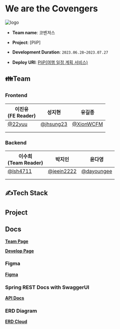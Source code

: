 # We are the Covengers
![logo](https://github.com/codestates-seb/seb44_main_012/assets/120231876/fa8c7064-ec0d-4b78-b2a0-78c6a5e15bff)

- **Team name**: 코벤져스

- **Project**: [PliP]

- **Development Duration**: `2023.06.28~2023.07.27`

- **Deploy URI**: [PliP(여행 일정 계획 서비스)](https://plip.netlify.app/)

## 👪Team
### Frontend
| 이진유<br>(FE Reader)                               |   성지현                                               | 유길종                                                 |
|--------------------------------------------------|-----------------------------------------------------|-----------------------------------------------------|
| [@22yuu](https://github.com/22yuu)    | [@jhsung23](https://github.com/jhsung23)          | [@XionWCFM](https://github.com/XionWCFM)                  |               |
| |  | | 
|                                                  |       |                                                     |
### Backend
| 이수희<br>(Team Reader)                                                | 박지인                                                   | 윤다영                              |
|---------------------------------------------------|-------------------------------------------------------|-----------------------------------------------------|
| [@lsh4711](https://github.com/lsh4711)    | [@jeein2222](https://github.com/jeein2222)        | [@dayoungee](https://github.com/dayoungee)          |
|  | |  |
|                                                   |                                                       |       |

## ✍Tech Stack


## Project


## Docs
[**Team Page**](https://www.notion.so/codestates/20ddc860e647488c97b9698ab1f558d2)

[**Develop Page**](https://www.notion.so/codestates/5ff609e18a9a4bff87b6f8539a31dcb2)

### Figma
[**Figma**]([https://teamde](https://www.figma.com/file/X9Dv6VA5QX4LKgrGFkYmxw/%EC%A7%80%ED%98%84%EB%B3%B4%EC%9C%A0%ED%8C%80?type=design&node-id=116-204&mode=design&t=SGL9vFegagcFj1ls-0)https://www.figma.com/file/X9Dv6VA5QX4LKgrGFkYmxw/%EC%A7%80%ED%98%84%EB%B3%B4%EC%9C%A0%ED%8C%80?type=design&node-id=116-204&mode=design&t=SGL9vFegagcFj1ls-0)

### Spring REST Docs with SwaggerUI
[**API Docs**](https://teamdev.shop)


### ERD Diagram
[**ERD Cloud**](https://www.erdcloud.com/d/QBcuKs8MqxfjY5bv3)
